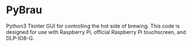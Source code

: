 # PyBrau
Python3 Tkinter GUI for controlling the hot side of brewing.  This code is designed for use with Raspberry Pi, official Raspberry Pi touchscreen, and DLP-IO8-G.
